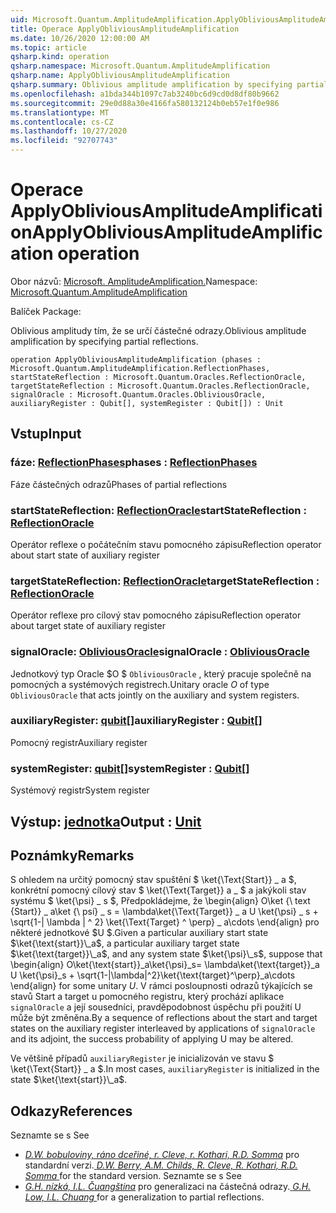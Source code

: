```yaml
---
uid: Microsoft.Quantum.AmplitudeAmplification.ApplyObliviousAmplitudeAmplification
title: Operace ApplyObliviousAmplitudeAmplification
ms.date: 10/26/2020 12:00:00 AM
ms.topic: article
qsharp.kind: operation
qsharp.namespace: Microsoft.Quantum.AmplitudeAmplification
qsharp.name: ApplyObliviousAmplitudeAmplification
qsharp.summary: Oblivious amplitude amplification by specifying partial reflections.
ms.openlocfilehash: a1bda344b1097c7ab3240bc6d9cd0d8df80b9662
ms.sourcegitcommit: 29e0d88a30e4166fa580132124b0eb57e1f0e986
ms.translationtype: MT
ms.contentlocale: cs-CZ
ms.lasthandoff: 10/27/2020
ms.locfileid: "92707743"
---
```

# <a name="applyobliviousamplitudeamplification-operation"></a><span data-ttu-id="2fc56-102">Operace ApplyObliviousAmplitudeAmplification</span><span class="sxs-lookup"><span data-stu-id="2fc56-102">ApplyObliviousAmplitudeAmplification operation</span></span>

<span data-ttu-id="2fc56-103">Obor názvů: [Microsoft. AmplitudeAmplification.](xref:Microsoft.Quantum.AmplitudeAmplification)</span><span class="sxs-lookup"><span data-stu-id="2fc56-103">Namespace: [Microsoft.Quantum.AmplitudeAmplification](xref:Microsoft.Quantum.AmplitudeAmplification)</span></span>

<span data-ttu-id="2fc56-104">Balíček [](https://nuget.org/packages/)</span><span class="sxs-lookup"><span data-stu-id="2fc56-104">Package: [](https://nuget.org/packages/)</span></span>


<span data-ttu-id="2fc56-105">Oblivious amplitudy tím, že se určí částečné odrazy.</span><span class="sxs-lookup"><span data-stu-id="2fc56-105">Oblivious amplitude amplification by specifying partial reflections.</span></span>

```qsharp
operation ApplyObliviousAmplitudeAmplification (phases : Microsoft.Quantum.AmplitudeAmplification.ReflectionPhases, startStateReflection : Microsoft.Quantum.Oracles.ReflectionOracle, targetStateReflection : Microsoft.Quantum.Oracles.ReflectionOracle, signalOracle : Microsoft.Quantum.Oracles.ObliviousOracle, auxiliaryRegister : Qubit[], systemRegister : Qubit[]) : Unit
```


## <a name="input"></a><span data-ttu-id="2fc56-106">Vstup</span><span class="sxs-lookup"><span data-stu-id="2fc56-106">Input</span></span>

### <a name="phases--reflectionphases"></a><span data-ttu-id="2fc56-107">fáze: [ReflectionPhases](xref:Microsoft.Quantum.AmplitudeAmplification.ReflectionPhases)</span><span class="sxs-lookup"><span data-stu-id="2fc56-107">phases : [ReflectionPhases](xref:Microsoft.Quantum.AmplitudeAmplification.ReflectionPhases)</span></span>

<span data-ttu-id="2fc56-108">Fáze částečných odrazů</span><span class="sxs-lookup"><span data-stu-id="2fc56-108">Phases of partial reflections</span></span>


### <a name="startstatereflection--reflectionoracle"></a><span data-ttu-id="2fc56-109">startStateReflection: [ReflectionOracle](xref:Microsoft.Quantum.Oracles.ReflectionOracle)</span><span class="sxs-lookup"><span data-stu-id="2fc56-109">startStateReflection : [ReflectionOracle](xref:Microsoft.Quantum.Oracles.ReflectionOracle)</span></span>

<span data-ttu-id="2fc56-110">Operátor reflexe o počátečním stavu pomocného zápisu</span><span class="sxs-lookup"><span data-stu-id="2fc56-110">Reflection operator about start state of auxiliary register</span></span>


### <a name="targetstatereflection--reflectionoracle"></a><span data-ttu-id="2fc56-111">targetStateReflection: [ReflectionOracle](xref:Microsoft.Quantum.Oracles.ReflectionOracle)</span><span class="sxs-lookup"><span data-stu-id="2fc56-111">targetStateReflection : [ReflectionOracle](xref:Microsoft.Quantum.Oracles.ReflectionOracle)</span></span>

<span data-ttu-id="2fc56-112">Operátor reflexe pro cílový stav pomocného zápisu</span><span class="sxs-lookup"><span data-stu-id="2fc56-112">Reflection operator about target state of auxiliary register</span></span>


### <a name="signaloracle--obliviousoracle"></a><span data-ttu-id="2fc56-113">signalOracle: [ObliviousOracle](xref:Microsoft.Quantum.Oracles.ObliviousOracle)</span><span class="sxs-lookup"><span data-stu-id="2fc56-113">signalOracle : [ObliviousOracle](xref:Microsoft.Quantum.Oracles.ObliviousOracle)</span></span>

<span data-ttu-id="2fc56-114">Jednotkový typ Oracle $O $ `ObliviousOracle` , který pracuje společně na pomocných a systémových registrech.</span><span class="sxs-lookup"><span data-stu-id="2fc56-114">Unitary oracle $O$ of type `ObliviousOracle` that acts jointly on the auxiliary and system registers.</span></span>


### <a name="auxiliaryregister--qubit"></a><span data-ttu-id="2fc56-115">auxiliaryRegister: [qubit](xref:microsoft.quantum.lang-ref.qubit)[]</span><span class="sxs-lookup"><span data-stu-id="2fc56-115">auxiliaryRegister : [Qubit](xref:microsoft.quantum.lang-ref.qubit)[]</span></span>

<span data-ttu-id="2fc56-116">Pomocný registr</span><span class="sxs-lookup"><span data-stu-id="2fc56-116">Auxiliary register</span></span>


### <a name="systemregister--qubit"></a><span data-ttu-id="2fc56-117">systemRegister: [qubit](xref:microsoft.quantum.lang-ref.qubit)[]</span><span class="sxs-lookup"><span data-stu-id="2fc56-117">systemRegister : [Qubit](xref:microsoft.quantum.lang-ref.qubit)[]</span></span>

<span data-ttu-id="2fc56-118">Systémový registr</span><span class="sxs-lookup"><span data-stu-id="2fc56-118">System register</span></span>



## <a name="output--unit"></a><span data-ttu-id="2fc56-119">Výstup: [jednotka](xref:microsoft.quantum.lang-ref.unit)</span><span class="sxs-lookup"><span data-stu-id="2fc56-119">Output : [Unit](xref:microsoft.quantum.lang-ref.unit)</span></span>



## <a name="remarks"></a><span data-ttu-id="2fc56-120">Poznámky</span><span class="sxs-lookup"><span data-stu-id="2fc56-120">Remarks</span></span>

<span data-ttu-id="2fc56-121">S ohledem na určitý pomocný stav spuštění $ \ket{\Text{Start}} \_ a $, konkrétní pomocný cílový stav $ \ket{\Text{Target}} a \_ $ a jakýkoli stav systému $ \ket{\psi} \_ s $, Předpokládejme, že \begin{align} O\ket {\ text {Start}} \_ a\ket {\ psí} \_ s = \lambda\ket{\Text{Target}} \_ a U \ket{\psi} \_ s + \sqrt{1-| \lambda | ^ 2} \ket{\Text{Target} ^ \perp} \_ a\cdots \end{align} pro některé jednotkové $U $.</span><span class="sxs-lookup"><span data-stu-id="2fc56-121">Given a particular auxiliary start state $\ket{\text{start}}\_a$, a particular auxiliary target state $\ket{\text{target}}\_a$, and any system state $\ket{\psi}\_s$, suppose that \begin{align} O\ket{\text{start}}\_a\ket{\psi}\_s= \lambda\ket{\text{target}}\_a U \ket{\psi}\_s + \sqrt{1-|\lambda|^2}\ket{\text{target}^\perp}\_a\cdots \end{align} for some unitary $U$.</span></span>
<span data-ttu-id="2fc56-122">V rámci posloupnosti odrazů týkajících se stavů Start a target u pomocného registru, který prochází aplikace `signalOracle` a její sousedníci, pravděpodobnost úspěchu při použití U může být změněna.</span><span class="sxs-lookup"><span data-stu-id="2fc56-122">By a sequence of reflections about the start and target states on the auxiliary register interleaved by applications of `signalOracle` and its adjoint, the success probability of applying U may be altered.</span></span>

<span data-ttu-id="2fc56-123">Ve většině případů `auxiliaryRegister` je inicializován ve stavu $ \ket{\Text{Start}} \_ a $.</span><span class="sxs-lookup"><span data-stu-id="2fc56-123">In most cases, `auxiliaryRegister` is initialized in the state $\ket{\text{start}}\_a$.</span></span>

## <a name="references"></a><span data-ttu-id="2fc56-124">Odkazy</span><span class="sxs-lookup"><span data-stu-id="2fc56-124">References</span></span>

<span data-ttu-id="2fc56-125">Seznamte se s </span><span class="sxs-lookup"><span data-stu-id="2fc56-125">See</span></span>

- <span data-ttu-id="2fc56-126">[ *D.W. bobuloviny, ráno dceřiné, r. Cleve, r. Kothari, R.D. Somma*](https://arxiv.org/abs/1312.1414) pro standardní verzi.</span><span class="sxs-lookup"><span data-stu-id="2fc56-126">[ *D.W. Berry, A.M. Childs, R. Cleve, R. Kothari, R.D. Somma* ](https://arxiv.org/abs/1312.1414) for the standard version.</span></span>
  <span data-ttu-id="2fc56-127">Seznamte se s </span><span class="sxs-lookup"><span data-stu-id="2fc56-127">See</span></span>
- <span data-ttu-id="2fc56-128">[ *G.H. nízká, I.L. Čuangština*](https://arxiv.org/abs/1610.06546) pro generalizaci na částečná odrazy.</span><span class="sxs-lookup"><span data-stu-id="2fc56-128">[ *G.H. Low, I.L. Chuang* ](https://arxiv.org/abs/1610.06546) for a generalization to partial reflections.</span></span>